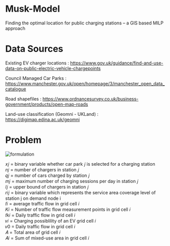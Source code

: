 # Musk-Model
Finding the optimal location for public charging stations – a GIS based MILP approach

# Data Sources
Existing EV charger locations : https://www.gov.uk/guidance/find-and-use-data-on-public-electric-vehicle-chargepoints

Council Managed Car Parks : https://www.manchester.gov.uk/open/homepage/3/manchester_open_data_catalogue

Road shapefiles : https://www.ordnancesurvey.co.uk/business-government/products/open-map-roads

Land-use classification (Geomni - UKLand) : https://digimap.edina.ac.uk/geomni


# Problem
![formulation](https://github.com/obedsims/Musk-Model/blob/main/screenshots/formulation.png)

𝑥𝑗 = binary variable whether car park 𝑗 is selected for a charging station <br />
𝑛𝑗 = number of chargers in station 𝑗 <br />
𝑞𝑗 = number of cars charged by station 𝑗 <br />
𝑚𝑗 = maximum number of charging sessions per day in station 𝑗 <br />
𝑙𝑗 = upper bound of chargers in station 𝑗 <br />
𝑟𝑖𝑗 = binary variable which represents the service area coverage level of station j on demand node i <br />
𝑓𝑖 = average traffic flow in grid cell 𝑖 <br />
𝐾𝑖 = Number of traffic flow measurement points in grid cell 𝑖 <br />
𝑓𝑘𝑖 = Daily traffic flow in grid cell 𝑖 <br />
𝑣𝑖 = Charging possiblility of an EV grid cell 𝑖 <br />
𝑣0 = Daily traffic flow in grid cell 𝑖 <br />
𝐴 = Total area of grid cell 𝑖 <br />
𝐴𝑖 = Sum of mixed-use area in grid cell 𝑖 <br />





